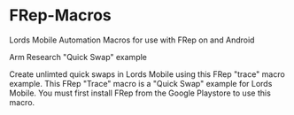 # FRep-Macros
Lords Mobile Automation Macros for use with FRep on and Android


Arm Research "Quick Swap" example

Create unlimted quick swaps in Lords Mobile using this FRep "trace" macro example. This FRep "Trace" macro is a "Quick Swap" example for Lords Mobile. You must first install FRep from the Google Playstore to use this macro.

